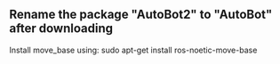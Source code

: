 ## Rename the package "AutoBot2" to "AutoBot" after downloading
Install move_base using: sudo apt-get install ros-noetic-move-base
